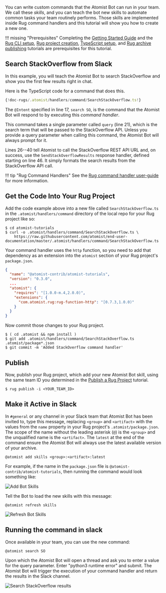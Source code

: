 You can write custom commands that the Atomist Bot can run in your team. We
call these _skills_, and you can teach the bot new skills to
automate common tasks your team routinely performs. Those skills are
implemented inside Rug command handlers and this tutorial will show you
how to create a new one.

!!! missing "Prerequisites"
    Completing the [Getting Started Guide][getting-started]
    and the [Rug CLI setup][cli-setup],
    [Rug project creation][create-rug], [TypeScript setup][ts],
    and [Rug archive publishing][publish] tutorials are prerequisites
    for this tutorial.

[getting-started]: /getting-started/index.md
[cli-setup]: setup-cli.md
[create-rug]: create-rug-project.md
[ts]: setup-typescript.md
[publish]: publish-rug-project.md

## Search StackOverflow from Slack

In this example, you will teach the Atomist Bot to search
StackOverflow and show you the first few results right in chat.

Here is the TypeScript code for a command that does this.

```typescript linenums="1" hl_lines="17 21"
{!doc-rugs/.atomist/handlers/command/SearchStackOverflow.ts!}
```

The `@Intent` specified in line 17, `search SO`, is the command that
the Atomist Bot will respond to by executing this _command handler_.

This command takes a single parameter called `query` (line 21), which
is the search term that will be passed to the StackOverflow
API. Unless you provide a query parameter when calling this command,
the Atomist Bot will always prompt for it.

Lines 26--40 tell Atomist to call the StackOverflow REST API URL and,
on success, use the `SendStackOverflowResults` response handler,
defined starting on line 46. It simply formats the search results from
the StackOverflow API call.

!!! tip "Rug Command Handlers"
    See the [Rug command handler user-guide][rugcmd] for more information.

[rugcmd]: /reference/rug/command-handlers.md

## Get the Code Into Your Rug Project

Add the code example above into a new file called `SearchStackOverflow.ts` in the
`.atomist/handlers/command` directory of the local repo for your Rug project
like so:

```console
$ cd atomist-tutorials
$ curl -o .atomist/handlers/command/SearchStackOverflow.ts \
    https://raw.githubusercontent.com/atomist/end-user-documentation/master/.atomist/handlers/command/SearchStackOverflow.ts
```

Your command handler uses the `http` function, so you need to add that
dependency as an extension into the `atomist` section of your Rug
project's `package.json`.

```json hl_lines="7 8"
{
  "name": "@atomist-contrib/atomist-tutorials",
  "version": "0.3.0",
  ...
  "atomist": {
    "requires": "[1.0.0-m.4,2.0.0)",
    "extensions": {
      "com.atomist.rug:rug-function-http": "[0.7.3,1.0.0)"
    }
  }
}
```

Now commit those changes to your Rug project.

```console
$ ( cd .atomist && npm install )
$ git add .atomist/handlers/command/SearchStackOverflow.ts .atomist/package*.json
$ git commit -m 'Added StackOverflow command handler'
```

## Publish

Now, publish your Rug project, which add your new Atomist Bot skill,
using the same team ID you determined in
the [Publish a Rug Project][publish] tutorial.

```console
$ rug publish -i <YOUR_TEAM_ID>
```

## Make it Active in Slack

In `#general` or any channel in your Slack team that Atomist Bot has
been invited to, type this message, replacing `<group>` and
`<artifact>` with the values from the `name` property in your Rug
project's `.atomist/package.json`.  The scope of the name without the
leading asterisk (`@`) is the `<group>` and the unqualified name is
the `<artifact>`.  The `latest` at the end of the command ensure the
Atomist Bot will always use the latest available version of your
archive.

```
@atomist add skills <group>:<artifact>:latest
```

For example, if the name in the `package.json` file is
`@atomist-contrib/atomist-tutorials`, then running the command would
look something like:

<div class="ss-container">
  <img src="../images/add-skills.png" alt="Add Bot Skills" class="ss-medium">
</div>

Tell the Bot to load the new skills with this message:

```
@atomist refresh skills
```

<div class="ss-container">
  <img src="../images/refresh-skills.png" alt="Refresh Bot Skills" class="ss-medium">
</div>

## Running the command in slack

Once available in your team, you can use the new command:

```
@atomist search SO
```

Upon which the Atomist Bot will open a thread and ask you to enter a
value for the query parameter.  Enter "python3 runtime error" and
submit.  The Atomist Bot will trigger the execution of your command
handler and return the results in the Slack channel.

<div class="ss-container">
  <img src="../images/search-so-results.png" alt="Search StackOverflow results" class="ss-large">
</div>
